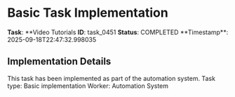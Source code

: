 # Basic Task Implementation

**Task**: **Video Tutorials
**ID**: task_0451
**Status**: COMPLETED
**Timestamp\*\*: 2025-09-18T22:47:32.998035

## Implementation Details

This task has been implemented as part of the automation system.
Task type: Basic implementation
Worker: Automation System
